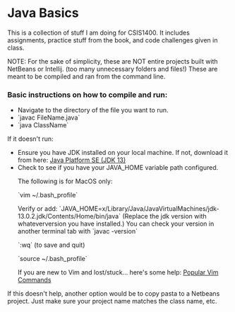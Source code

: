 <h1>Java Basics</h1>

<p>This is a collection of stuff I am doing for CSIS1400. It includes assignments, practice stuff from the book, and code challenges given in class.</p>

<p>NOTE: For the sake of simplicity, these are NOT entire projects built with NetBeans or Intellij. (too many unnecessary folders and files!) These are meant to be compiled and ran from the command line. </p>

<h3>Basic instructions on how to compile and run:</h3>

<ul>
  <li>Navigate to the directory of the file you want to run.</li>
  <li> `javac FileName.java`</li>
  <li> `java ClassName`</li>
</ul>

<p>If it doesn't run:</p>
<ul>
 <li>Ensure you have JDK installed on your local machine. If not, download it from here: <a href=" https://www.oracle.com/technetwork/java/javase/downloads/index.html">Java Platform SE (JDK 13)</a></li>
 <li>Check to see if you have your JAVA_HOME variable path configured.
   <p>The following is for MacOS only:</p>
   <p>`vim ~/.bash_profile`</p>
   <p>Verify or add: `JAVA_HOME=x/Library/Java/JavaVirtualMachines/jdk-13.0.2.jdk/Contents/Home/bin/java` (Replace the jdk version with whateverversion you have installed.) You can check your version in another terminal tab with `javac -version`</p>
  <p>`:wq`  (to save and quit)</p>
  <p>`source ~/.bash_profile`</p>
  <p>If you are new to Vim and lost/stuck... here's some help: <a href="https://www.keycdn.com/blog/vim-commands">Popular Vim Commands</a></p></li>
</ul>

<p>If this doesn't help, another option would be to copy pasta to a Netbeans project. Just make sure your project name matches the class name, etc.</p>
